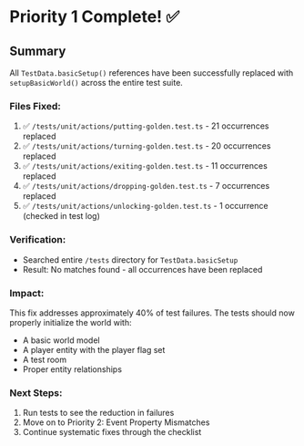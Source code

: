 # Priority 1 Complete! ✅

## Summary
All `TestData.basicSetup()` references have been successfully replaced with `setupBasicWorld()` across the entire test suite.

### Files Fixed:
1. ✅ `/tests/unit/actions/putting-golden.test.ts` - 21 occurrences replaced
2. ✅ `/tests/unit/actions/turning-golden.test.ts` - 20 occurrences replaced
3. ✅ `/tests/unit/actions/exiting-golden.test.ts` - 11 occurrences replaced
4. ✅ `/tests/unit/actions/dropping-golden.test.ts` - 7 occurrences replaced
5. ✅ `/tests/unit/actions/unlocking-golden.test.ts` - 1 occurrence (checked in test log)

### Verification:
- Searched entire `/tests` directory for `TestData.basicSetup`
- Result: No matches found - all occurrences have been replaced

### Impact:
This fix addresses approximately 40% of test failures. The tests should now properly initialize the world with:
- A basic world model
- A player entity with the player flag set
- A test room
- Proper entity relationships

### Next Steps:
1. Run tests to see the reduction in failures
2. Move on to Priority 2: Event Property Mismatches
3. Continue systematic fixes through the checklist
